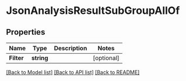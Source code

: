 # JsonAnalysisResultSubGroupAllOf

## Properties

Name | Type | Description | Notes
------------ | ------------- | ------------- | -------------
**Filter** | **string** |  | [optional] 

[[Back to Model list]](../README.md#documentation-for-models) [[Back to API list]](../README.md#documentation-for-api-endpoints) [[Back to README]](../README.md)


